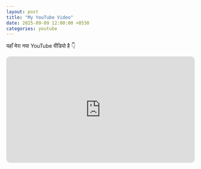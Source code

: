 ```yaml
---
layout: post
title: "My YouTube Video"
date: 2025-09-09 12:00:00 +0530
categories: youtube
---
```


यहाँ मेरा नया YouTube वीडियो है 👇  

<div style="position: relative; padding-bottom: 56.25%; height: 0; overflow: hidden; max-width: 100%; border-radius: 10px;">
  <iframe src="https://www.youtube.com/embed/v3JXH8rso7g"
    style="position: absolute; top: 0; left: 0; width: 100%; height: 100%;"
    frameborder="0"
    allow="accelerometer; autoplay; clipboard-write; encrypted-media; gyroscope; picture-in-picture"
    allowfullscreen>
  </iframe>
</div>
